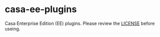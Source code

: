 # casa-ee-plugins
Casa Enterprise Edition (EE) plugins. Please review the [LICENSE](/LICENSE) before useing. 

